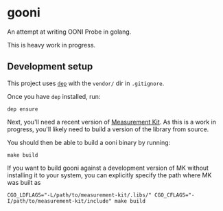 # gooni

An attempt at writing OONI Probe in golang.

This is heavy work in progress.

## Development setup

This project uses [`dep`](https://golang.github.io/dep/) with the `vendor/` dir
in `.gitignore`.

Once you have `dep` installed, run:

```
dep ensure
```

Next, you'll need a recent version of [Measurement Kit](http://github.com/measurement-kit).
As this is a work in progress, you'll likely need to build a version of the
library from source.

You should then be able to build a ooni binary by running:

```
make build
```


If you want to build gooni against a development version of MK without
installing it to your system, you can explicitly specify the path where MK
was built as

```
CGO_LDFLAGS="-L/path/to/measurement-kit/.libs/" CGO_CFLAGS="-I/path/to/measurement-kit/include" make build
```
